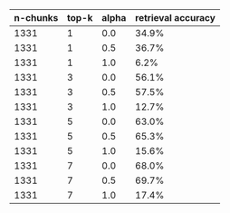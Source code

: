 | n-chunks | top-k | alpha | retrieval accuracy |
|---|---|---|---|
| 1331 | 1 | 0.0 | 34.9% |
| 1331 | 1 | 0.5 | 36.7% |
| 1331 | 1 | 1.0 | 6.2% |
| 1331 | 3 | 0.0 | 56.1% |
| 1331 | 3 | 0.5 | 57.5% |
| 1331 | 3 | 1.0 | 12.7% |
| 1331 | 5 | 0.0 | 63.0% |
| 1331 | 5 | 0.5 | 65.3% |
| 1331 | 5 | 1.0 | 15.6% |
| 1331 | 7 | 0.0 | 68.0% |
| 1331 | 7 | 0.5 | 69.7% |
| 1331 | 7 | 1.0 | 17.4% |
